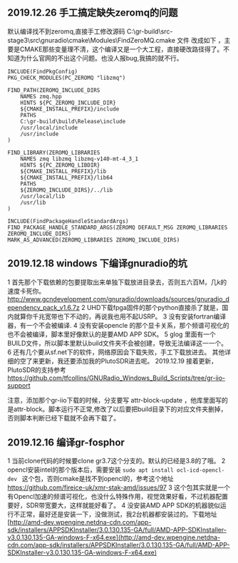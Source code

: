 

## 2019.12.26 手工搞定缺失zeromq的问题

默认编译找不到zeromq,直接手工修改源码
C:\gr-build\src-stage3\src\gnuradio\cmake\Modules\FindZeroMQ.cmake 文件
改成如下 ，主要是CMAKE那些变量理不清，这个编译又是一个大工程，直接硬改路径得了。不知道为什么官网的不出这个问题。也没人报bug,我搞的就不行。

```
INCLUDE(FindPkgConfig)
PKG_CHECK_MODULES(PC_ZEROMQ "libzmq")

FIND_PATH(ZEROMQ_INCLUDE_DIRS
    NAMES zmq.hpp
    HINTS ${PC_ZEROMQ_INCLUDE_DIR}
    ${CMAKE_INSTALL_PREFIX}/include
    PATHS
    C:\gr-build\build\Release\include
    /usr/local/include
    /usr/include
)

FIND_LIBRARY(ZEROMQ_LIBRARIES
    NAMES zmq libzmq libzmq-v140-mt-4_3_1
    HINTS ${PC_ZEROMQ_LIBDIR}
    ${CMAKE_INSTALL_PREFIX}/lib
    ${CMAKE_INSTALL_PREFIX}/lib64
    PATHS
    ${ZEROMQ_INCLUDE_DIRS}/../lib
    /usr/local/lib
    /usr/lib
)

INCLUDE(FindPackageHandleStandardArgs)
FIND_PACKAGE_HANDLE_STANDARD_ARGS(ZEROMQ DEFAULT_MSG ZEROMQ_LIBRARIES ZEROMQ_INCLUDE_DIRS)
MARK_AS_ADVANCED(ZEROMQ_LIBRARIES ZEROMQ_INCLUDE_DIRS)

```




## 2019.12.18 windows 下编译gnuradio的坑

1 首先那个下载依赖的包要提取出来单独下载放进目录去，否则五六百M，几k的速度卡死你。http://www.gcndevelopment.com/gnuradio/downloads/sources/gnuradio_dependency_pack_v1.6.7z
2 UHD下载fpga固件的那个python直接杀了就是，国内就算你千兆宽带也下不动的，再说我也用不起USRP。
3 没有安装fortran编译器，有一个不会被编译.
4 没有安装opencle 的那个显卡关系，那个频谱可视化的也不会被编译，脚本里好像默认的是要AMD APP SDK。
5 glog 里面有一个BUILD文件，所以脚本里默认build文件夹不会被创建，导致无法编译这一一个。
6 还有几个要从sf.net下的软件，网络原因会下载失败，手工下载放进去。
其他详细的空了来更新，我还要添加我的PlutoSDR进去呢。
2019.12.19 接着更新，PlutoSDR的支持参考 https://github.com/tfcollins/GNURadio_Windows_Build_Scripts/tree/gr-iio-support

注意，添加那个gr-iio下载的时候，分支要写 attr-block-update  ，他库里面写的是attr-block。脚本运行不正常,修改了以后要把build目录下的对应文件夹删掉，否则脚本判断已经下载就不会再下载了。



## 2019.12.16 编译gr-fosphor 

 1  当前clone代码的时候要clone gr3.7这个分支的。默认的已经是3.8的了哦。
 2  opencl安装intel的那个版本后，需要安装 
 ```sudo apt install ocl-icd-opencl-dev ```
 这个包，否则cmake是找不到opencl的，参考这个地址 https://github.com/fireice-uk/xmr-stak-amd/issues/97
 3 这个包其实就是一个有Opencl加速的频谱可视化，也没什么特殊作用，视觉效果好看，不过机器配置要好，SDR带宽要大，这样就能好看了。
 4 没安装AMD APP SDK的机器貌似运行不正常，最好还是安装一下，没做测试，我2台机器都安装过的。下载地址[http://amd-dev.wpengine.netdna-cdn.com/app-sdk/installers/APPSDKInstaller/3.0.130.135-GA/full/AMD-APP-SDKInstaller-v3.0.130.135-GA-windows-F-x64.exe](http://amd-dev.wpengine.netdna-cdn.com/app-sdk/installers/APPSDKInstaller/3.0.130.135-GA/full/AMD-APP-SDKInstaller-v3.0.130.135-GA-windows-F-x64.exe)